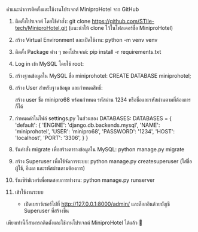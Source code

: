 คำแนะนำการติดตั้งและใช้งานโปรเจกต์ MiniproHotel จาก GitHub

1. ติดตั้งโปรเจกต์ โดยใช้คำสั่ง:
   git clone https://github.com/STIle-tech/MiniproHotel.git
   (แนะนำให้ clone ไว้ในโฟลเดอร์ชื่อ MiniproHotel)

2. สร้าง Virtual Environment และเปิดใช้งาน:
   python -m venv venv
   
4. ติดตั้ง Package ต่าง ๆ ของโปรเจกต์:
   pip install -r requirements.txt

5. Log in เข้า MySQL โดยใช้ root:

6. สร้างฐานข้อมูลใน MySQL ชื่อ miniprohotel:
   CREATE DATABASE miniprohotel;

7. สร้าง User สำหรับฐานข้อมูล และกำหนดสิทธิ์:
   
   สร้าง user ชื่อ minipro68 พร้อมกำหนด รหัสผ่าน 1234 หรือชื่อและรหัสผ่านตามที่ต้องการก็ได้

8. กำหนดค่าในไฟล์ settings.py ในส่วนของ DATABASES:
   DATABASES = {
       'default': {
           'ENGINE': 'django.db.backends.mysql',
           'NAME': 'miniprohotel',
           'USER': 'minipro68',
           'PASSWORD': '1234',
           'HOST': 'localhost',
           'PORT': '3306',
       }
   }

9. รันคำสั่ง migrate เพื่อสร้างตารางข้อมูลใน MySQL:
   python manage.py migrate

10. สร้าง Superuser เพื่อใช้จัดการระบบ:
   python manage.py createsuperuser
   (ใส่ชื่อผู้ใช้, อีเมล และรหัสผ่านตามต้องการ)

11. รันเซิร์ฟเวอร์เพื่อทดสอบการทำงาน:
    python manage.py runserver

12. เข้าใช้งานระบบ
    - เปิดเบราว์เซอร์ไปที่ http://127.0.0.1:8000/admin/ และล็อกอินด้วยบัญชี Superuser ที่สร้างขึ้น

เพียงเท่านี้ก็สามารถติดตั้งและใช้งานโปรเจกต์ MiniproHotel ได้แล้ว 🎉
